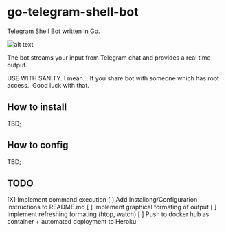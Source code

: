 # go-telegram-shell-bot

Telegram Shell Bot written in Go.

![alt text](https://media.giphy.com/media/QNWcboPyGgHCSFOhjV/giphy.gif)

The bot streams your input from Telegram chat and provides a real time output.

USE WITH SANITY. I mean... If you share bot with someone which has root access.. Good luck with that.

## How to install

TBD;

## How to config

TBD;

## TODO

[X] Implement command execution
[ ] Add Instaliong/Configuration instructions to README.md
[ ] Implement graphical formating of output
[ ] Implement refreshing formating (htop, watch)
[ ] Push to docker hub as container + automated deployment to Heroku